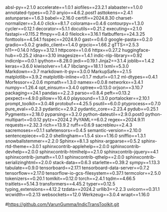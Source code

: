 absl-py==2.1.0
accelerate==1.0.1
aiofiles==23.2.1
alabaster==1.0.0
annotated-types==0.7.0
anyio==4.6.2.post1
asttokens==2.4.1
astunparse==1.6.3
babel==2.16.0
certifi==2024.8.30
charset-normalizer==3.4.0
click==8.1.7
colorama==0.4.6
contourpy==1.3.0
cycler==0.12.1
decorator==5.1.1
docutils==0.21.2
executing==2.1.0
fastapi==0.115.2
ffmpy==0.4.0
filelock==3.16.1
flatbuffers==24.3.25
fonttools==4.54.1
fsspec==2024.9.0
gast==0.6.0
google-pasta==0.2.0
gradio==5.0.2
gradio_client==1.4.0
grpcio==1.66.2
gTTS==2.5.3
h11==0.14.0
h5py==3.12.1
httpcore==1.0.6
httpx==0.27.2
huggingface-hub==0.25.2
idna==3.10
imagesize==1.4.1
indic-nlp-library==0.92
indicnlp==0.0.1
ipython==8.28.0
jedi==0.19.1
Jinja2==3.1.4
joblib==1.4.2
keras==3.6.0
kiwisolver==1.4.7
libclang==18.1.1
lxml==5.3.0
Markdown==3.7
markdown-it-py==3.0.0
MarkupSafe==2.1.5
matplotlib==3.9.2
matplotlib-inline==0.1.7
mdurl==0.1.2
ml-dtypes==0.4.1
Morfessor==2.0.6
mpmath==1.3.0
namex==0.0.8
networkx==3.4.1
numpy==1.26.4
opt_einsum==3.4.0
optree==0.13.0
orjson==3.10.7
packaging==24.1
pandas==2.2.3
parso==0.8.4
peft==0.13.2
pexpect==4.9.0
pillow==10.4.0
playsound==1.3.0
portalocker==2.10.1
prompt_toolkit==3.0.48
protobuf==4.25.5
psutil==6.0.0
ptyprocess==0.7.0
pure_eval==0.2.3
pydantic==2.9.2
pydantic_core==2.23.4
pydub==0.25.1
Pygments==2.18.0
pyparsing==3.2.0
python-dateutil==2.9.0.post0
python-multipart==0.0.12
pytz==2024.2
PyYAML==6.0.2
regex==2024.9.11
requests==2.32.3
rich==13.9.2
ruff==0.6.9
sacrebleu==2.4.3
sacremoses==0.1.1
safetensors==0.4.5
semantic-version==2.10.0
sentencepiece==0.2.0
shellingham==1.5.4
six==1.16.0
sniffio==1.3.1
snowballstemmer==2.2.0
Sphinx==8.1.3
sphinx-argparse==0.5.2
sphinx-rtd-theme==3.0.1
sphinxcontrib-applehelp==2.0.0
sphinxcontrib-devhelp==2.0.0
sphinxcontrib-htmlhelp==2.1.0
sphinxcontrib-jquery==4.1
sphinxcontrib-jsmath==1.0.1
sphinxcontrib-qthelp==2.0.0
sphinxcontrib-serializinghtml==2.0.0
stack-data==0.6.3
starlette==0.39.2
sympy==1.13.3
tabulate==0.9.0
tensorboard==2.17.1
tensorboard-data-server==0.7.2
tensorflow==2.17.0
tensorflow-io-gcs-filesystem==0.37.1
termcolor==2.5.0
tokenizers==0.20.1
tomlkit==0.12.0
torch==2.4.1
tqdm==4.66.5
traitlets==5.14.3
transformers==4.45.2
typer==0.12.5
typing_extensions==4.12.2
tzdata==2024.2
urllib3==2.2.3
uvicorn==0.31.1
wcwidth==0.2.13
websockets==12.0
Werkzeug==3.0.4
wrapt==1.16.0

#https://github.com/VarunGumma/IndicTransToolkit.git


